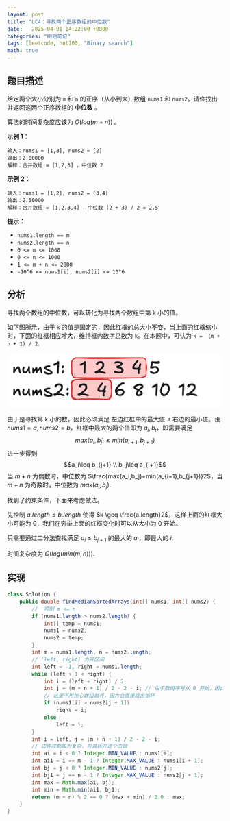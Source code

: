 ```yaml
---
layout: post
title: "LC4：寻找两个正序数组的中位数"
date:   2025-04-01 14:22:00 +0800
categories: "刷题笔记"
tags: [leetcode, hot100, "Binary search"]
math: true
---
```

## 题目描述
给定两个大小分别为 `m` 和 `n` 的正序（从小到大）数组 `nums1` 和 `nums2`。请你找出并返回这两个正序数组的 **中位数** 。

算法的时间复杂度应该为 $O(log (m+n))$ 。

**示例 1：**
```
输入：nums1 = [1,3], nums2 = [2]
输出：2.00000
解释：合并数组 = [1,2,3] ，中位数 2
```

**示例 2：**
```
输入：nums1 = [1,2], nums2 = [3,4]
输出：2.50000
解释：合并数组 = [1,2,3,4] ，中位数 (2 + 3) / 2 = 2.5
```

**提示：**
- `nums1.length == m`
- `nums2.length == n`
- `0 <= m <= 1000`
- `0 <= n <= 1000`
- `1 <= m + n <= 2000`
- `-10^6 <= nums1[i], nums2[i] <= 10^6`

## 分析
寻找两个数组的中位数，可以转化为寻找两个数组中第 k 小的值。

如下图所示，由于 `k` 的值是固定的，因此红框的总大小不变，当上面的红框缩小时，下面的红框相应增大，维持框内数字总数为 `k`。在本题中，可认为 `k = （m + n + 1) / 2`. 

![alt text](../assets/lc4/image.png)

由于是寻找第 `k` 小的数，因此必须满足 左边红框中的最大值 $\leq$ 右边的最小值。设 $nums1=a,nums2=b$，红框中最大的两个值即为 $a_i,b_j$，即需要满足 
$$max(a_i,b_j)\leq min(a_{i+1},b_{j+1})$$
进一步得到
$$a_i\leq b_{j+1} \\
b_j\leq a_{i+1}$$
当 $m + n$ 为偶数时，中位数为 $\frac{max(a_i,b_j)+min(a_{i+1},b_{j+1})}2$，当 $m + n$ 为奇数时，中位数为 $max(a_i,b_j)$.

找到了约束条件，下面来考虑做法。

先控制 $a.length\leq b.length$ 使得 $k \geq \frac{a.length}2$，这样上面的红框大小可能为 $0$，我们在穷举上面的红框变化时可以从大小为 $0$ 开始。

只需要通过二分法查找满足 $a_i\leq b_{j+1}$ 的最大的 $a_i$，即最大的 $i$.

时间复杂度为 $O(log (min(m, n)))$.

## 实现
```java
class Solution {
    public double findMedianSortedArrays(int[] nums1, int[] nums2) {
        //  控制 m <= n
        if (nums1.length > nums2.length) {
            int[] temp = nums1;
            nums1 = nums2;
            nums2 = temp;
        }
        int m = nums1.length, n = nums2.length;
        // (left, right) 为开区间
        int left = -1, right = nums1.length;
        while (left + 1 < right) {
            int i = (left + right) / 2;            
            int j = (m + n + 1) / 2 - 2 - i; // 由于数组序号从 0 开始，因此要减2
            // 这里不用担心数组越界，因为会直接跳出循环
            if (nums1[i] > nums2[j + 1])
                right = i;
            else    
                left = i;
        }
        int i = left, j = (m + n + 1) / 2 - 2 - i;
        // 边界控制较为复杂，将其拆开逐个击破
        int ai = i < 0 ? Integer.MIN_VALUE : nums1[i];
        int ai1 = i == m - 1 ? Integer.MAX_VALUE : nums1[i + 1];
        int bj = j < 0 ? Integer.MIN_VALUE : nums2[j];
        int bj1 = j == n - 1 ? Integer.MAX_VALUE : nums2[j + 1];
        int max = Math.max(ai, bj);
        int min = Math.min(ai1, bj1);
        return (m + n) % 2 == 0 ? (max + min) / 2.0 : max;
    }
}
```